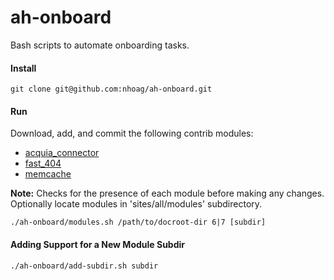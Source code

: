 ah-onboard
=======================

Bash scripts to automate onboarding tasks.

#### Install
```
git clone git@github.com:nhoag/ah-onboard.git
```

#### Run

Download, add, and commit the following contrib modules:

- [acquia_connector](https://drupal.org/project/acquia_connector)
- [fast_404](https://drupal.org/project/fast_404)
- [memcache](https://drupal.org/project/memcache)

__Note:__ Checks for the presence of each module before making any changes. Optionally locate modules in 'sites/all/modules' subdirectory.

```
./ah-onboard/modules.sh /path/to/docroot-dir 6|7 [subdir]
```

#### Adding Support for a New Module Subdir

```
./ah-onboard/add-subdir.sh subdir
```